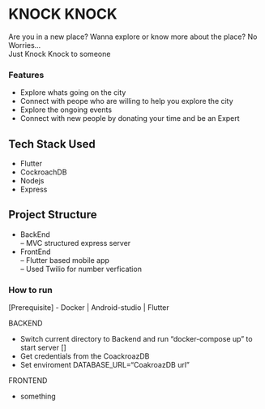 <h1 class="code-line" data-line-start=0 data-line-end=1 ><a id="KNOCK_KNOCK_0"></a>KNOCK KNOCK</h1>
<p class="has-line-data" data-line-start="1" data-line-end="3">Are you in a new place? Wanna explore or know more about the place? No Worries…<br>
Just Knock Knock to someone</p>
<h3 class="code-line" data-line-start=4 data-line-end=5 ><a id="Features_4"></a>Features</h3>
<ul>
<li class="has-line-data" data-line-start="5" data-line-end="6">Explore whats going on the city</li>
<li class="has-line-data" data-line-start="6" data-line-end="7">Connect with peope who are willing to help you explore the city</li>
<li class="has-line-data" data-line-start="7" data-line-end="8">Explore the ongoing events</li>
<li class="has-line-data" data-line-start="8" data-line-end="10">Connect with new people by donating your time and be an Expert</li>
</ul>
<h2 class="code-line" data-line-start=10 data-line-end=11 ><a id="Tech_Stack_Used_10"></a>Tech Stack Used</h2>
<ul>
<li class="has-line-data" data-line-start="11" data-line-end="12">Flutter</li>
<li class="has-line-data" data-line-start="12" data-line-end="13">CockroachDB</li>
<li class="has-line-data" data-line-start="13" data-line-end="14">Nodejs</li>
<li class="has-line-data" data-line-start="14" data-line-end="16">Express</li>
</ul>
<h2 class="code-line" data-line-start=16 data-line-end=17 ><a id="Project_Structure_16"></a>Project Structure</h2>
<ul>
<li class="has-line-data" data-line-start="17" data-line-end="19">BackEnd<br>
– MVC structured express server</li>
<li class="has-line-data" data-line-start="19" data-line-end="23">FrontEnd<br>
– Flutter based mobile app<br>
– Used Twilio for number verfication</li>
</ul>
<h3 class="code-line" data-line-start=23 data-line-end=24 ><a id="How_to_run_23"></a>How to run</h3>
<p class="has-line-data" data-line-start="24" data-line-end="25">[Prerequisite] - Docker | Android-studio | Flutter</p>
<p class="has-line-data" data-line-start="26" data-line-end="27">BACKEND</p>
<ul>
<li class="has-line-data" data-line-start="27" data-line-end="28">Switch current directory to Backend and run “docker-compose up” to start server []</li>
<li class="has-line-data" data-line-start="28" data-line-end="29">Get credentials from the CoackroazDB</li>
<li class="has-line-data" data-line-start="29" data-line-end="31">Set enviroment DATABASE_URL=“CoakroazDB url”</li>
</ul>
<p class="has-line-data" data-line-start="31" data-line-end="32">FRONTEND</p>
<ul>
<li class="has-line-data" data-line-start="33" data-line-end="34">something</li>
</ul>
